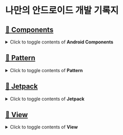 # 나만의 안드로이드 개발 기록지

## [🧩 Components](https://github.com/JuhyeokLee97/Android-Study-By-Kotlin/tree/main/study/components)
<details>
  
  <summary>Click to toggle contents of <strong>Android Components</strong></summary>

## [📱 Activity](https://github.com/JuhyeokLee97/Android-Study-By-Kotlin/tree/main/study/components/activity)

## [⚙️ Service](https://github.com/JuhyeokLee97/Android-Study-By-Kotlin/tree/main/study/components/service)
#### [Service란](https://github.com/JuhyeokLee97/Android-Study-By-Kotlin/blob/main/study/components/service/Service%EB%9E%80.md)
#### [Foreground Service](https://github.com/JuhyeokLee97/Android-Study-By-Kotlin/blob/main/study/components/service/Foreground%20Service.md)
#### [Foreground Service Basic Sample](https://github.com/JuhyeokLee97/Android-Study-By-Kotlin/blob/main/study/components/service/ForegroundService%20Basic%20Sample.md)
#### [Foreground Service Update](https://github.com/JuhyeokLee97/Android-Study-By-Kotlin/blob/main/study/components/service/ForegroundServiceUpdate.md)
#### [FCM 예제 - Part1 (Firebase 프로젝트 만들기, 앱 등록)](https://github.com/JuhyeokLee97/Android-Study-By-Kotlin/blob/main/study/components/service/FCM%20%EC%98%88%EC%A0%9C%20-%20Part1%20(Firebase%20%ED%94%84%EB%A1%9C%EC%A0%9D%ED%8A%B8%20%EB%A7%8C%EB%93%A4%EA%B8%B0%2C%20%EC%95%B1%20%EB%93%B1%EB%A1%9D).md)
#### [FCM 예제 - Part2 (앱 매니페스트 수정, FCM Token 등록, Notification 송수신)](https://github.com/JuhyeokLee97/Android-Study-By-Kotlin/blob/main/study/components/service/FCM%20%EC%98%88%EC%A0%9C%20-%20Part2%20(%EC%95%B1%20%EB%A7%A4%EB%8B%88%ED%8E%98%EC%8A%A4%ED%8A%B8%20%EC%88%98%EC%A0%95%2C%20%20FCM%20Token%20%EB%93%B1%EB%A1%9D%2C%20Notification%20%EC%86%A1%EC%88%98%EC%8B%A0).md)

## [📫 BroadCast Receiver]()

## [ContentProvider]()

  
</details>

## [🎨 Pattern](https://github.com/JuhyeokLee97/Android-Study-By-Kotlin/tree/main/study/Pattern)

<details>
  
  <summary>Click to toggle contents of <strong>Pattern</strong></summary>

## [생성패턴](https://github.com/JuhyeokLee97/Android-Study-By-Kotlin/tree/main/study/Pattern/Creational%20Pattern)
#### [Singleton Pattern](https://github.com/JuhyeokLee97/Android-Study-By-Kotlin/blob/main/study/Pattern/Creational%20Pattern/Singleton%20Pattern.md)
#### [Builder Pattern 이란](https://github.com/JuhyeokLee97/Android-Study-By-Kotlin/blob/main/study/Pattern/Creational%20Pattern/Builder%20Pattern%EC%9D%B4%EB%9E%80.md)
----
## [아키텍쳐 패턴](https://github.com/JuhyeokLee97/Android-Study-By-Kotlin/tree/main/study/Pattern/Architectural%20Pattern)
#### [What is MVVM](https://github.com/JuhyeokLee97/Android-Study-By-Kotlin/blob/main/study/Pattern/Architectural%20Pattern/What%20is%20MVVM.md)
#### [What is MVP](https://github.com/JuhyeokLee97/Android-Study-By-Kotlin/blob/main/study/Pattern/Architectural%20Pattern/What%20is%20MVP.md)
#### [MVP Basic Sample 1](https://github.com/JuhyeokLee97/Android-Study-By-Kotlin/blob/main/study/Pattern/Architectural%20Pattern/MVP%20Basic%20Sample%201.md)
#### [MVP Basic Sample 2](https://github.com/JuhyeokLee97/Android-Study-By-Kotlin/blob/main/study/Pattern/Architectural%20Pattern/MVP%20Basic%20Sample%202.md)
#### [What is Repository Pattern](https://github.com/JuhyeokLee97/Android-Study-By-Kotlin/blob/main/study/Pattern/Architectural%20Pattern/What%20is%20Repository%20Pattern.md)
  
</details>

## [🚀 Jetpack](https://github.com/JuhyeokLee97/Android-Study-By-Kotlin/tree/main/study/Jetpack)

<details>
  
  <summary>Click to toggle contents of <strong>Jetpack</strong></summary>

## [🎨 DataBinding](https://github.com/JuhyeokLee97/Android-Study-By-Kotlin/tree/main/study/Jetpack/Data%20Binding)
#### [DataBinding 이란](https://github.com/JuhyeokLee97/Android-Study-By-Kotlin/blob/main/study/Jetpack/Data%20Binding/DataBinding%20Tutorial-1:%20DataBinding%20%EC%9D%B4%EB%9E%80.md)
#### [Binding Adapter 란](https://github.com/JuhyeokLee97/Android-Study-By-Kotlin/blob/main/study/Jetpack/Data%20Binding/Binding%20Adpater.md)
#### [Custom Binding Adapter 란](https://github.com/JuhyeokLee97/Android-Study-By-Kotlin/blob/main/study/Jetpack/Data%20Binding/Custom%20Binding%20Adapter.md)
#### [Custom Binding Adapter Example](https://github.com/JuhyeokLee97/Android-Study-By-Kotlin/blob/main/study/Jetpack/Data%20Binding/Custom%20Binding%20Adapter%20Example.md)

----
## [🕸 ViewModel](https://github.com/JuhyeokLee97/Android-Study-By-Kotlin/tree/main/study/Jetpack/ViewModel)
#### [Shared ViewModel in Kotlin](https://github.com/JuhyeokLee97/Android-Study-By-Kotlin/blob/main/study/Jetpack/ViewModel/Shared%20ViewModel%20Across%20Fragments.md)
#### [ViewModel 객체 생성 방법](https://github.com/JuhyeokLee97/Android-Study-By-Kotlin/blob/main/study/Jetpack/ViewModel/ViewModel%20%EA%B0%9D%EC%B2%B4%20%EC%83%9D%EC%84%B1%20%EB%B0%A9%EB%B2%95.md)

----
## [📖 LiveData + ViewModel](https://github.com/JuhyeokLee97/Android-Study-By-Kotlin/tree/main/study/Jetpack/LiveData%20%2B%20ViewModel)
#### [LiveData 란](https://github.com/JuhyeokLee97/Android-Study-By-Kotlin/blob/main/study/Jetpack/LiveData%20%2B%20ViewModel/LiveData.md)
#### [ViewModel 이란](https://github.com/JuhyeokLee97/Android-Study-By-Kotlin/blob/main/study/Jetpack/LiveData%20%2B%20ViewModel/ViewModel.md)
#### [LiveData + ViewModel Tutorial](https://github.com/JuhyeokLee97/Android-Study-By-Kotlin/blob/main/study/Jetpack/LiveData%20%2B%20ViewModel/Tutorial.md)
#### [Android Architecture Components Basic Sample](https://github.com/JuhyeokLee97/Android-Study-By-Kotlin/tree/main/study/LiveData%20%2B%20ViewModel/AAC%20Basic%20Sample)
#### [Shared ViewModel Across Fragments]()

----  
## [🗺 Navigation](https://github.com/JuhyeokLee97/Android-Study-By-Kotlin/tree/main/study/Jetpack/Navigation)
#### [Navigation Component](https://github.com/JuhyeokLee97/Android-Study-By-Kotlin/blob/main/study/Jetpack/Navigation/Navigation%20Component%EB%9E%80.md)
#### [Navigation Graph Component](https://github.com/JuhyeokLee97/Android-Study-By-Kotlin/blob/main/study/Jetpack/Navigation/Navigation%20Graph%20Component%20%EB%9E%80.md)
#### [Navigation Basic Sample](https://github.com/JuhyeokLee97/Android-Study-By-Kotlin/blob/main/study/Jetpack/Navigation/Navigation%20Basic%20Sample.md)

----  
## [📑 Paging Library](https://github.com/JuhyeokLee97/Android-Study-By-Kotlin/tree/main/study/Jetpack/Paging%20Library)
#### [페이징 라이브러리 개요](https://github.com/JuhyeokLee97/Android-Study-By-Kotlin/blob/main/study/Jetpack/Paging%20Library/%ED%8E%98%EC%9D%B4%EC%A7%95%20%EB%9D%BC%EC%9D%B4%EB%B8%8C%EB%9F%AC%EB%A6%AC%20%EA%B0%9C%EC%9A%94.md)
#### [Paging 라이브러리의 핵심 구성요소](https://github.com/JuhyeokLee97/Android-Study-By-Kotlin/blob/main/study/Jetpack/Paging%20Library/Paging%20%EB%9D%BC%EC%9D%B4%EB%B8%8C%EB%9F%AC%EB%A6%AC%EC%9D%98%20%ED%95%B5%EC%8B%AC%20%EA%B5%AC%EC%84%B1%EC%9A%94%EC%86%8C.md)


----  

  
</details>


## [📲 View](https://github.com/JuhyeokLee97/Android-Study-By-Kotlin/tree/main/study/View)
<details>
  
  <summary>Click to toggle contents of <strong>View</strong></summary>
 
## [♻️ RecyclerView](https://github.com/JuhyeokLee97/Android-Study-By-Kotlin/tree/main/study/View/RecyclerView)

<details>

  <summary>Click to toggle contents of <strong>RecyclerView</strong></summary>
  
#### [DataBinding Example](https://github.com/JuhyeokLee97/Android-Study-By-Kotlin/blob/main/study/View/RecyclerView/DataBinding%20Example.md)
#### [GridSpaceItemDecoration](https://github.com/JuhyeokLee97/Android-Study-By-Kotlin/blob/main/study/View/RecyclerView/GridSpaceItemDecoration.md)
#### [ItemDecoration Basic Sample](https://github.com/JuhyeokLee97/Android-Study-By-Kotlin/blob/main/study/View/RecyclerView/ItemDecoration%20Basic%20Sample.md)
#### [ItemDecoration 이란](https://github.com/JuhyeokLee97/Android-Study-By-Kotlin/blob/main/study/View/RecyclerView/ItemDecoration%20%EC%9D%B4%EB%9E%80.md)
#### [ItemDecoration.getItemOffsets](https://github.com/JuhyeokLee97/Android-Study-By-Kotlin/blob/main/study/View/RecyclerView/ItemDecoration.getItemOffsets.md)
#### [Multi-ViewHolder Basic Sample](https://github.com/JuhyeokLee97/Android-Study-By-Kotlin/blob/main/study/View/RecyclerView/Multi-ViewHolder%20Basic%20Sample.md)
#### [RecyclerView Example](https://github.com/JuhyeokLee97/Android-Study-By-Kotlin/blob/main/study/View/RecyclerView/RecyclerView%20Example.md)
  
</details>

## [🌐 WebView](https://github.com/JuhyeokLee97/Android-Study-By-Kotlin/tree/main/study/View/WebView)

<details>

  <summary>Click to toggle contents of <strong>WebView</strong></summary>
  
#### [Facebook 로그인](https://github.com/JuhyeokLee97/Android-Study-By-Kotlin/blob/main/study/View/WebView/Facebook%20%EB%A1%9C%EA%B7%B8%EC%9D%B8.md)

#### [ProgressBar 구현](https://github.com/JuhyeokLee97/Android-Study-By-Kotlin/blob/main/study/View/WebView/ProgressBar%20%EA%B5%AC%ED%98%84.md)

#### [WebView Bridge And JS Call](https://github.com/JuhyeokLee97/Android-Study-By-Kotlin/blob/main/study/View/WebView/WebView%20Bridge%20And%20JS%20Call.md)

#### [WebView Bridge](https://github.com/JuhyeokLee97/Android-Study-By-Kotlin/blob/main/study/View/WebView/WebView%20Bridge.md)

#### [WebView JS 호출](https://github.com/JuhyeokLee97/Android-Study-By-Kotlin/blob/main/study/View/WebView/WebView%20JS%20%ED%98%B8%EC%B6%9C.md)

#### [WebView 디버깅](https://github.com/JuhyeokLee97/Android-Study-By-Kotlin/blob/main/study/View/WebView/WebView%20%EB%94%94%EB%B2%84%EA%B9%85.md)

#### [WebView 란](https://github.com/JuhyeokLee97/Android-Study-By-Kotlin/blob/main/study/View/WebView/WebView%20%EB%9E%80.md)

#### [WebView 맞춤설정](https://github.com/JuhyeokLee97/Android-Study-By-Kotlin/blob/main/study/View/WebView/WebView%20%EB%A7%9E%EC%B6%A4%EC%84%A4%EC%A0%95.md)

#### [WebView 이미지 업로드](https://github.com/JuhyeokLee97/Android-Study-By-Kotlin/blob/main/study/View/WebView/WebView%20%EC%9D%B4%EB%AF%B8%EC%A7%80%20%EC%97%85%EB%A1%9C%EB%93%9C.md)

#### [WebView 페이스북 로그인(1) 셋팅](https://github.com/JuhyeokLee97/Android-Study-By-Kotlin/blob/main/study/View/WebView/WebView%20%ED%8E%98%EC%9D%B4%EC%8A%A4%EB%B6%81%20%EB%A1%9C%EA%B7%B8%EC%9D%B8(1)%20%EC%85%8B%ED%8C%85.md)

#### [WebView 페이스북 로그인(2) 로직](https://github.com/JuhyeokLee97/Android-Study-By-Kotlin/blob/main/study/View/WebView/WebView%20%ED%8E%98%EC%9D%B4%EC%8A%A4%EB%B6%81%20%EB%A1%9C%EA%B7%B8%EC%9D%B8(1)%20%EB%A1%9C%EC%A7%81.md)

  </details>
  
## [⚙️ extension](https://github.com/JuhyeokLee97/Android-Study-By-Kotlin/tree/main/study/View/extension)

<details>

  <summary>Click to toggle contents of <strong>Extension</strong></summary>
  
#### [Spannable Click Event Example](https://github.com/JuhyeokLee97/Android-Study-By-Kotlin/blob/main/study/View/extension/Spannable%20Click%20Event%20Example.md)
#### [Spannable 이란](https://github.com/JuhyeokLee97/Android-Study-By-Kotlin/blob/main/study/View/extension/Spannable%20%EC%9D%B4%EB%9E%80.md)

</details>




## [🛠 Service](https://github.com/JuhyeokLee97/Android-Study-By-Kotlin/tree/main/study/Service)
<details>
  
  <summary>Click to toggle contents of <strong>Service</strong></summary>

#### [공유하기 예제](https://github.com/JuhyeokLee97/Android-Study-By-Kotlin/blob/main/study/Service/%EA%B3%B5%EC%9C%A0%ED%95%98%EA%B8%B0%20%EC%98%88%EC%A0%9C.md)
#### [배송추적 WebView](https://github.com/JuhyeokLee97/Android-Study-By-Kotlin/blob/main/study/Service/Android%20%EB%B0%B0%EC%86%A1%EC%B6%94%EC%A0%81%20WebView%20in%20Kotlin.md)
#### [사진 첨부 From Activity](https://github.com/JuhyeokLee97/Android-Study-By-Kotlin/blob/main/study/Service/%EC%82%AC%EC%A7%84%20%EC%B2%A8%EB%B6%80%20From%20Activity.md)
#### [Naver Map - MapView 기본 사용 예제](https://github.com/JuhyeokLee97/Android-Study-By-Kotlin/blob/main/study/Service/Android%20Naver%20Map%20-%20MapView%20%EA%B8%B0%EB%B3%B8%20%EC%82%AC%EC%9A%A9%20%EC%98%88%EC%A0%9C%20(Kotlin).md)
#### [갤러리 접근: 프로필 이미지 변경](https://github.com/JuhyeokLee97/Android-Study-By-Kotlin/blob/main/study/Service/%EA%B0%A4%EB%9F%AC%EB%A6%AC%20%EC%A0%91%EA%B7%BC:%20%ED%94%84%EB%A1%9C%ED%95%84%20%EC%9D%B4%EB%AF%B8%EC%A7%80%20%EB%B3%80%EA%B2%BD.md)
#### [카카오 SDK V2 로그인 - part1(프로젝트 셋업)](https://github.com/JuhyeokLee97/Android-Study-By-Kotlin/blob/main/study/Service/%EC%B9%B4%EC%B9%B4%EC%98%A4%20SDK%20V2%20%EB%A1%9C%EA%B7%B8%EC%9D%B8%20-%20part1(%ED%94%84%EB%A1%9C%EC%A0%9D%ED%8A%B8%20%EC%85%8B%EC%97%85).md)
#### [카카오 SDK V2 로그인 - part2(코드).md](https://github.com/JuhyeokLee97/Android-Study-By-Kotlin/blob/main/study/Service/%EC%B9%B4%EC%B9%B4%EC%98%A4%20SDK%20V2%20%EB%A1%9C%EA%B7%B8%EC%9D%B8%20-%20part2(%EC%BD%94%EB%93%9C).md)

</details>



## [☁ Network](https://github.com/JuhyeokLee97/Android-Study-By-Kotlin/tree/main/study/Network)
<details>
  
  <summary>Click to toggle contents of <strong>Network</strong></summary>
  
#### [Retrofit Header 추가](https://github.com/JuhyeokLee97/Android-Study-By-Kotlin/blob/main/study/Network/Retrofit%20Header%20%EC%B6%94%EA%B0%80.md)
#### [Retrofit Documents](https://github.com/JuhyeokLee97/Android-Study-By-Kotlin/blob/main/study/Network/Retrofit.md)
#### [Retrofit Singleton 예제](https://github.com/JuhyeokLee97/Android-Study-By-Kotlin/blob/main/study/Network/Retrofit%20Singleton.md)
#### [Retrofit + Interceptor 예제](https://github.com/JuhyeokLee97/Android-Study-By-Kotlin/blob/main/study/Network/Retrofit%20%2B%20Interceptor%20%EC%98%88%EC%A0%9C.md)
#### [OkHttp Interceptor in Android](https://github.com/JuhyeokLee97/Android-Study-By-Kotlin/blob/main/study/Network/OkHttp%20Interceptor%20in%20Android.md)

</details>



## [⚙ Utility](https://github.com/JuhyeokLee97/Android-Study-By-Kotlin/tree/main/study/Utility)

<details>
  
  <summary>Click to toggle contents of <strong>Utility</strong></summary>

  #### [style.xml 사용 예제](https://github.com/JuhyeokLee97/Android-Study-By-Kotlin/blob/main/study/Utility/%EC%95%88%EB%93%9C%EB%A1%9C%EC%9D%B4%EB%93%9C%20style.xml%20%EC%82%AC%EC%9A%A9%20%EC%98%88%EC%A0%9C.md)

  #### [문자열 리소스(strings.xml) 사용 예제](https://github.com/JuhyeokLee97/Android-Study-By-Kotlin/blob/main/study/Utility/%EB%AC%B8%EC%9E%90%EC%97%B4%20%EB%A6%AC%EC%86%8C%EC%8A%A4(strings.xml)%20%EC%82%AC%EC%9A%A9%20%EC%98%88%EC%A0%9C.md)
  
  #### [Android DB - SharedPreferences 예제(Kotlin)](https://github.com/JuhyeokLee97/Android-Study-By-Kotlin/blob/main/study/Utility/Android%20DB%20-%20SharedPreferences%20%EC%98%88%EC%A0%9C(Kotlin).md)
  
  #### [Application Class란](https://github.com/JuhyeokLee97/Android-Study-By-Kotlin/blob/main/study/Utility/Application()%20in%20kotlin.md)

  #### [키보드 숨기기](https://github.com/JuhyeokLee97/Android-Study-By-Kotlin/blob/main/study/Utility/%ED%82%A4%EB%B3%B4%EB%93%9C%20%EC%88%A8%EA%B8%B0%EA%B8%B0.md)
  
</details>


## [⚠ Error](https://github.com/JuhyeokLee97/Android-Study-By-Kotlin/tree/main/study/Error)

<details>
  
  <summary>Click to toggle contents of <strong>Error</strong></summary>

#### [키보드 생성 시, Bottom Navigation Hide](https://github.com/JuhyeokLee97/Android-Study-By-Kotlin/blob/main/study/Error/Android%20%ED%82%A4%EB%B3%B4%EB%93%9C%20%EC%83%9D%EC%84%B1%20%EC%8B%9C,%20Bottom%20Navigation%20Hide.md)

</details>


## [🧪 Unit Testing](https://github.com/JuhyeokLee97/Android-Study-By-Kotlin/tree/main/study/unit%20test)

<details>
  
  <summary>Click to toggle contents of <strong>Unit Testing</strong></summary>

  #### [Unit Test란](https://github.com/JuhyeokLee97/Android-Study-By-Kotlin/blob/main/study/unit%20test/Unit%20Test.md)
  #### [Unit Testing 기본 구현](https://github.com/JuhyeokLee97/Android-Study-By-Kotlin/blob/main/study/unit%20test/Unit%20Testing%20%EA%B8%B0%EB%B3%B8%20%EA%B5%AC%ED%98%84%20in%20Kotlin.md)
  #### [JUnit Annotations with Example.md](https://github.com/JuhyeokLee97/Android-Study-By-Kotlin/blob/main/study/unit%20test/JUnit%20Annotations%20with%20Example.md)
  
</details>

## [ My Failure](https://github.com/JuhyeokLee97/Android-Study-By-Kotlin/tree/main/study/My%20Failure)

<details>
  
  <summary>Click to toggle contents of <strong>My Failure</strong></summary>

  #### [Project Build 안되는 이유 찾기](https://github.com/JuhyeokLee97/Android-Study-By-Kotlin/blob/main/study/My%20Failure/Project%20Build%20%EC%95%88%EB%90%98%EB%8A%94%20%EC%9D%B4%EC%9C%A0%20%EC%B0%BE%EA%B8%B0.md)
  
  
</details>

## [ Something](https://github.com/JuhyeokLee97/Android-Study-By-Kotlin/tree/main/study/Something)

<details>
  
  <summary>Click to toggle contents of <strong>Something</strong></summary>

  #### [Intent로 Data Class 타입 객체 넘기기](https://github.com/JuhyeokLee97/Android-Study-By-Kotlin/blob/main/study/Something/Intent%EB%A1%9C%20Data%20Class%20%ED%83%80%EC%9E%85%20%EA%B0%9D%EC%B2%B4%20%EB%84%98%EA%B8%B0%EA%B8%B0.md)
  #### [JAVA 환경변수 설정](https://github.com/JuhyeokLee97/Android-Study-By-Kotlin/blob/main/study/Something/JAVA%20%ED%99%98%EA%B2%BD%EB%B3%80%EC%88%98%20%EC%84%A4%EC%A0%95.md)
  #### [JDK 란](https://github.com/JuhyeokLee97/Android-Study-By-Kotlin/blob/main/study/Something/JDK%20%EB%9E%80.md)
  
  
</details>
